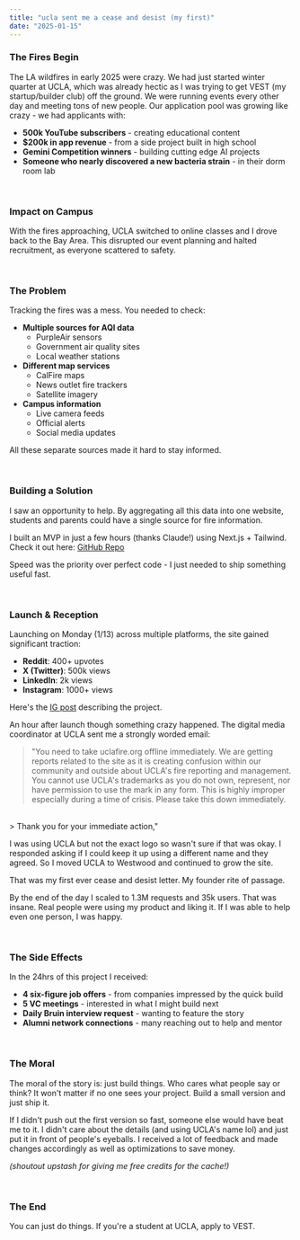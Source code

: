 ```yaml
---
title: "ucla sent me a cease and desist (my first)"
date: "2025-01-15"
---
```


### The Fires Begin

The LA wildfires in early 2025 were crazy. We had just started winter quarter at UCLA, which was already hectic as I was trying to get VEST (my startup/builder club) off the ground. We were running events every other day and meeting tons of new people. Our application pool was growing like crazy - we had applicants with:

- **500k YouTube subscribers** - creating educational content
- **$200k in app revenue** - from a side project built in high school
- **Gemini Competition winners** - building cutting edge AI projects
- **Someone who nearly discovered a new bacteria strain** - in their dorm room lab

<br/>

### Impact on Campus

With the fires approaching, UCLA switched to online classes and I drove back to the Bay Area. This disrupted our event planning and halted recruitment, as everyone scattered to safety.

<br/>

### The Problem

Tracking the fires was a mess. You needed to check:
- **Multiple sources for AQI data**
  - PurpleAir sensors
  - Government air quality sites
  - Local weather stations
- **Different map services**
  - CalFire maps
  - News outlet fire trackers
  - Satellite imagery
- **Campus information**
  - Live camera feeds
  - Official alerts
  - Social media updates

All these separate sources made it hard to stay informed.

<br/>

### Building a Solution

I saw an opportunity to help. By aggregating all this data into one website, students and parents could have a single source for fire information.

I built an MVP in just a few hours (thanks Claude!) using Next.js + Tailwind. Check it out here: [GitHub Repo](https://github.com/Kylejeong2/UCLA-Wildfires)

Speed was the priority over perfect code - I just needed to ship something useful fast.

<br/>

### Launch & Reception

Launching on Monday (1/13) across multiple platforms, the site gained significant traction:

- **Reddit**: 400+ upvotes
- **X (Twitter)**: 500k views  
- **LinkedIn**: 2k views
- **Instagram**: 1000+ views

Here's the [IG post](https://www.instagram.com/p/DE0wfuCyEnw/) describing the project.

An hour after launch though something crazy happened. The digital media coordinator at UCLA sent me a strongly worded email:

> "You need to take uclafire.org offline immediately. We are getting reports related to the site as it is creating confusion within our community and outside about UCLA's fire reporting and management. You cannot use UCLA's trademarks as you do not own, represent, nor have permission to use the mark in any form. This is highly improper especially during a time of crisis. Please take this down immediately.
>
<br />
> Thank you for your immediate action,"

I was using UCLA but not the exact logo so wasn't sure if that was okay. I responded asking if I could keep it up using a different name and they agreed. So I moved UCLA to Westwood and continued to grow the site. 

That was my first ever cease and desist letter. My founder rite of passage. 

By the end of the day I scaled to 1.3M requests and 35k users. That was insane. Real people were using my product and liking it. If I was able to help even one person, I was happy.

<br/>

### The Side Effects

In the 24hrs of this project I received:
- **4 six-figure job offers** - from companies impressed by the quick build
- **5 VC meetings** - interested in what I might build next
- **Daily Bruin interview request** - wanting to feature the story
- **Alumni network connections** - many reaching out to help and mentor

<br/>

### The Moral

The moral of the story is: just build things. Who cares what people say or think? It won't matter if no one sees your project. Build a small version and just ship it.

If I didn't push out the first version so fast, someone else would have beat me to it. I didn't care about the details (and using UCLA's name lol) and just put it in front of people's eyeballs. I received a lot of feedback and made changes accordingly as well as optimizations to save money.

_(shoutout upstash for giving me free credits for the cache!)_

<br/>

### The End

You can just do things. If you're a student at UCLA, apply to VEST.